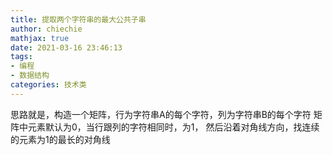 ```yaml
---
title: 提取两个字符串的最大公共子串
author: chiechie
mathjax: true
date: 2021-03-16 23:46:13
tags:
- 编程
- 数据结构
categories: 技术类
---
```


思路就是，构造一个矩阵，行为字符串A的每个字符，列为字符串B的每个字符
矩阵中元素默认为0，当行跟列的字符相同时，为1，
然后沿着对角线方向，找连续的元素为1的最长的对角线